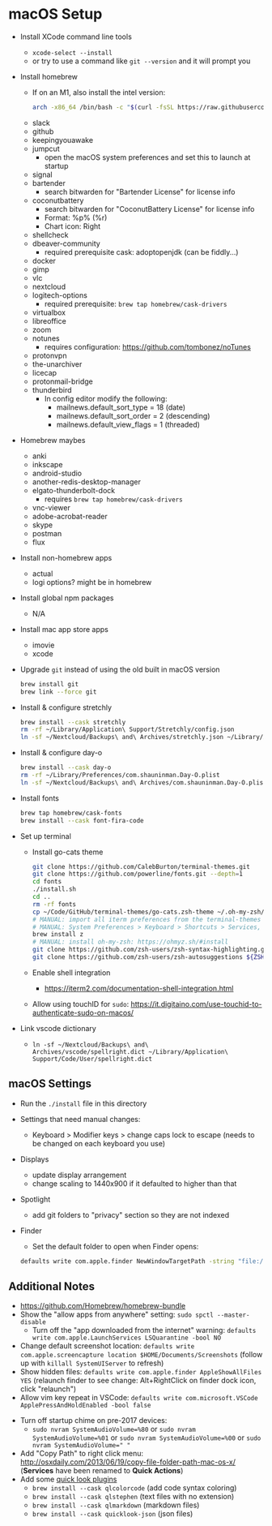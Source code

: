# macOS Setup

- Install XCode command line tools
    - `xcode-select --install`
    - or try to use a command like `git --version` and it will prompt you

- Install homebrew
    - If on an M1, also install the intel version:

        ```sh
        arch -x86_64 /bin/bash -c "$(curl -fsSL https://raw.githubusercontent.com/Homebrew/install/master/install.sh)"
        ```
    <!--
        These ones are better to install manually:
            - iterm2
            - visual-studio-code (make sure to use the arm64 version if needed)
            - browsers
                - firefox
                - google-chrome
                - homebrew/cask-versions/firefox-developer-edition
                - homebrew/cask-versions/google-chrome-canary
                - microsoft-edge
            - spotify
    -->
    - slack
    - github
    - keepingyouawake
    - jumpcut
        - open the macOS system preferences and set this to launch at startup
    - signal
    - bartender
        - search bitwarden for "Bartender License" for license info
    - coconutbattery
        - search bitwarden for "CoconutBattery License" for license info
        - Format: %p% (%r)
        - Chart icon: Right
    - shellcheck
    - dbeaver-community
        - required prerequisite cask: adoptopenjdk (can be fiddly...)
    - docker
    - gimp
    - vlc
    - nextcloud
    - logitech-options
        - required prerequisite: `brew tap homebrew/cask-drivers`
    - virtualbox
    - libreoffice
    - zoom
    - notunes
        - requires configuration: https://github.com/tombonez/noTunes
    - protonvpn
    - the-unarchiver
    - licecap
    - protonmail-bridge
    - thunderbird
        - In config editor modify the following:
            - mailnews.default_sort_type = 18 (date)
            - mailnews.default_sort_order = 2 (descending)
            - mailnews.default_view_flags = 1 (threaded)

- Homebrew maybes
    - anki
    - inkscape
    - android-studio
    - another-redis-desktop-manager
    - elgato-thunderbolt-dock
        - requires `brew tap homebrew/cask-drivers`
    - vnc-viewer
    - adobe-acrobat-reader
    - skype
    - postman
    - flux

- Install non-homebrew apps
    - actual
    - logi options? might be in homebrew

- Install global npm packages
    - N/A

- Install mac app store apps
    - imovie
    - xcode

- Upgrade `git` instead of using the old built in macOS version

    ```sh
    brew install git
    brew link --force git
    ```

- Install & configure stretchly

    ```sh
    brew install --cask stretchly
    rm -rf ~/Library/Application\ Support/Stretchly/config.json
    ln -sf ~/Nextcloud/Backups\ and\ Archives/stretchly.json ~/Library/Application\ Support/Stretchly/config.json
    ```

- Install & configure day-o

    ```sh
    brew install --cask day-o
    rm -rf ~/Library/Preferences/com.shauninman.Day-O.plist
    ln -sf ~/Nextcloud/Backups\ and\ Archives/com.shauninman.Day-O.plist ~/Library/Preferences/com.shauninman.Day-O.plist
    ```

- Install fonts

    ```sh
    brew tap homebrew/cask-fonts
    brew install --cask font-fira-code
    ```

- Set up terminal
    - Install go-cats theme

        ```sh
        git clone https://github.com/CalebBurton/terminal-themes.git
        git clone https://github.com/powerline/fonts.git --depth=1
        cd fonts
        ./install.sh
        cd ..
        rm -rf fonts
        cp ~/Code/GitHub/terminal-themes/go-cats.zsh-theme ~/.oh-my-zsh/themes/
        # MANUAL: import all iterm preferences from the terminal-themes directory
        # MANUAL: System Preferences > Keyboard > Shortcuts > Services, check "New iTerm2 Tab Here" and "New iTerm2 Window Here"
        brew install z
        # MANUAL: install oh-my-zsh: https://ohmyz.sh/#install
        git clone https://github.com/zsh-users/zsh-syntax-highlighting.git ${ZSH_CUSTOM:-~/.oh-my-zsh/custom}/plugins/zsh-syntax-highlighting
        git clone https://github.com/zsh-users/zsh-autosuggestions ${ZSH_CUSTOM:-~/.oh-my-zsh/custom}/plugins/zsh-autosuggestions
        ```

    - Enable shell integration
        - https://iterm2.com/documentation-shell-integration.html

    - Allow using touchID for `sudo`: https://it.digitaino.com/use-touchid-to-authenticate-sudo-on-macos/

- Link vscode dictionary
    - `ln -sf ~/Nextcloud/Backups\ and\ Archives/vscode/spellright.dict ~/Library/Application\ Support/Code/User/spellright.dict`

## macOS Settings

- Run the `./install` file in this directory
- Settings that need manual changes:
    - Keyboard > Modifier keys > change caps lock to escape (needs to be changed on each keyboard you use)
- Displays
    - update display arrangement
    - change scaling to 1440x900 if it defaulted to higher than that
- Spotlight
    - add git folders to "privacy" section so they are not indexed
- Finder
    - Set the default folder to open when Finder opens:

    ```sh
    defaults write com.apple.finder NewWindowTargetPath -string "file://${HOME}/"
    ```

## Additional Notes

- <https://github.com/Homebrew/homebrew-bundle>
- Show the "allow apps from anywhere" setting: `sudo spctl --master-disable`
    - Turn off the "app downloaded from the internet" warning: `defaults write com.apple.LaunchServices LSQuarantine -bool NO`
- Change default screenshot location: `defaults write com.apple.screencapture location $HOME/Documents/Screenshots` (follow up with `killall SystemUIServer` to refresh)
- Show hidden files: `defaults write com.apple.finder AppleShowAllFiles YES` (relaunch finder to see change: Alt+RightClick on finder dock icon, click "relaunch")
- Allow vim key repeat in VSCode: `defaults write com.microsoft.VSCode ApplePressAndHoldEnabled -bool false`

<!--
- Remove all default dock items: `defaults delete com.apple.dock persistent-apps` (follow it up with `killall dock` to refresh)
- Show file extensions: `defaults write NSGlobalDomain AppleShowAllExtensions -bool true` (follow it up with `killall Finder` to refresh)
- Set textedit to plain text: `defaults write com.apple.TextEdit RichText -int 0`
- Freeze virtual desktop locations instead of reordering based on use: `defaults write com.apple.dock mru-spaces -bool false`
- Turn off 2-finger swipe between browser pages: `defaults write com.google.Chrome.plist AppleEnableSwipeNavigateWithScrolls -bool FALSE`
- Add message to login screen: `sudo defaults write /Library/Preferences/com.apple.loginwindow LoginwindowText "Your Message"`
- Expand the save/print dialogs:
    ```bash
    defaults write NSGlobalDomain NSNavPanelExpandedStateForSaveMode -bool true
    defaults write NSGlobalDomain NSNavPanelExpandedStateForSaveMode2 -bool true
    defaults write NSGlobalDomain PMPrintingExpandedStateForPrint -bool true
    defaults write NSGlobalDomain PMPrintingExpandedStateForPrint2 -bool true
    ```
-->

- Turn off startup chime on pre-2017 devices:
    - `sudo nvram SystemAudioVolume=%80` or `sudo nvram SystemAudioVolume=%01` or `sudo nvram SystemAudioVolume=%00` or `sudo nvram SystemAudioVolume=" "`
- Add "Copy Path" to right click menu: <http://osxdaily.com/2013/06/19/copy-file-folder-path-mac-os-x/> (**Services** have been renamed to **Quick Actions**)
- Add some [quick look plugins](https://github.com/sindresorhus/quick-look-plugins)
    - `brew install --cask qlcolorcode` (add code syntax coloring)
    - `brew install --cask qlstephen` (text files with no extension)
    - `brew install --cask qlmarkdown` (markdown files)
    - `brew install --cask quicklook-json` (json files)